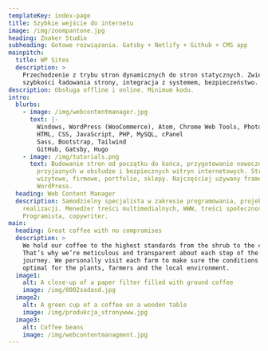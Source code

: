 ```yaml
---
templateKey: index-page
title: Szybkie wejście do internetu
image: /img/zoompantone.jpg
heading: Znaker Studio
subheading: Gotowe rozwiązania. Gatsby + Netlify + Github + CMS app
mainpitch:
  title: WP Sites
  description: >
    Przechodzenie z trybu stron dynamicznych do stron statycznych. Zwiększenie
    szybkości ładowania strony, integracja z systemem, bezpieczeństwo.
description: Obsługa offline i online. Minimum kodu.
intro:
  blurbs:
    - image: /img/webcontentmanager.jpg
      text: |-
        Windows, WordPress (WooCommerce), Atom, Chrome Web Tools, Photoshop.
        HTML, CSS, JavaScript, PHP, MySQL, cPanel
        Sass, Bootstrap, Tailwind
        GitHub, Gatsby, Hugo
    - image: /img/tutorials.png
      text: Budowanie stron od początku do końca, przygotowanie nowoczesnych,
        przyjaznych w obsłudze i bezpiecznych witryn internetowych. Strony
        wizytowe, firmowe, portfolio, sklepy. Najczęściej używany framework
        WordPress.
  heading: Web Content Manager
  description: Samodzielny specjalista w zakresie programowania, projektowania i
    realizacji. Menedżer treści multimedialnych, WWW, treści społecznościowych.
    Programista, copywriter.
main:
  heading: Great coffee with no compromises
  description: >
    We hold our coffee to the highest standards from the shrub to the cup.
    That’s why we’re meticulous and transparent about each step of the coffee’s
    journey. We personally visit each farm to make sure the conditions are
    optimal for the plants, farmers and the local environment.
  image1:
    alt: A close-up of a paper filter filled with ground coffee
    image: /img/0002sadasd.jpg
  image2:
    alt: A green cup of a coffee on a wooden table
    image: /img/produkcja_stronywww.jpg
  image3:
    alt: Coffee beans
    image: /img/webcontentmanagment.jpg
---
```

